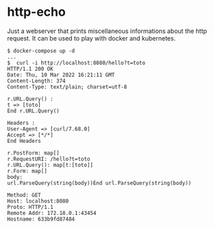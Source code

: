 # http-echo

Just a webserver that prints miscellaneous informations about the http request. It can be used to play with docker and kubernetes.

```
$ docker-compose up -d
...
$  curl -i http://localhost:8080/hello?t=toto
HTTP/1.1 200 OK
Date: Thu, 10 Mar 2022 16:21:11 GMT
Content-Length: 374
Content-Type: text/plain; charset=utf-8

r.URL.Query() :
t => [toto]
End r.URL.Query()

Headers :
User-Agent => [curl/7.68.0]
Accept => [*/*]
End Headers

r.PostForm: map[]
r.RequestURI: /hello?t=toto
r.URL.Query(): map[t:[toto]]
r.Form: map[]
body: 
url.ParseQuery(string(body))End url.ParseQuery(string(body))

Method: GET
Host: localhost:8080
Proto: HTTP/1.1
Remote Addr: 172.18.0.1:43454
Hostname: 633b9fd87484
```
